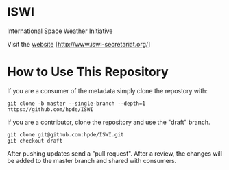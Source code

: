 # ISWI 

International Space Weather Initiative

Visit the [website](http://www.iswi-secretariat.org/) [http://www.iswi-secretariat.org/]

# How to Use This Repository

If you are a consumer of the metadata simply clone the repostory with:

````
git clone -b master --single-branch --depth=1 https://github.com/hpde/ISWI
````

If you are a contributor, clone the repository and use the "draft" branch.
````
git clone git@github.com:hpde/ISWI.git
git checkout draft
````

After pushing updates send a "pull request". After a review, the changes
will be added to the master branch and shared with consumers.


